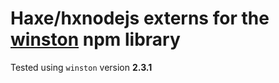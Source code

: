 # Haxe/hxnodejs externs for the [winston](https://www.npmjs.com/package/winston) npm library

Tested using `winston` version **2.3.1**
